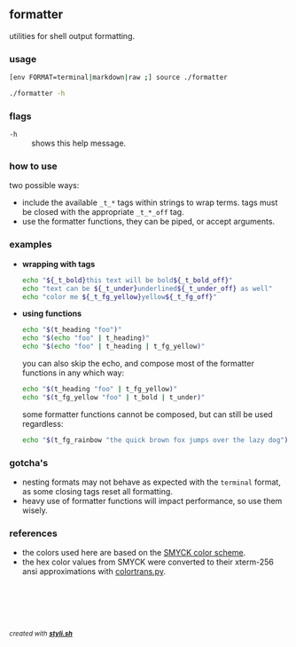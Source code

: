 
## formatter

utilities for shell output formatting.

### usage

```sh
[env FORMAT=terminal|markdown|raw ;] source ./formatter
```

```sh
./formatter -h
```

### flags

<dl>
	<dt><code>-h</code></dt>
	<dd>shows this help message.<br/></dd>
</dl>

### how to use
 
two possible ways:

- include the available `_t_*` tags within strings to wrap terms.
  tags must be closed with the appropriate `_t_*_off` tag.
- use the formatter functions, they can be piped, or accept arguments.

### examples

- **wrapping with tags**
  
  ```sh
  echo "${_t_bold}this text will be bold${_t_bold_off}"
  echo "text can be ${_t_under}underlined${_t_under_off} as well"
  echo "color me ${_t_fg_yellow}yellow${_t_fg_off}"
  ```
- **using functions**
  
  ```sh
  echo "$(t_heading "foo")"
  echo "$(echo "foo" | t_heading)"
  echo "$(echo "foo" | t_heading | t_fg_yellow)"
  ```
  
  you can also skip the echo, and compose most of the formatter functions in any which way:
  
  ```sh
  echo "$(t_heading "foo" | t_fg_yellow)"
  echo "$(t_fg_yellow "foo" | t_bold | t_under)"
  ```
  
  some formatter functions cannot be composed, but can still be used regardless:
  
  ```sh
  echo "$(t_fg_rainbow "the quick brown fox jumps over the lazy dog")"
  ```
  

### gotcha's

- nesting formats may not behave as expected with the `terminal` format, as some closing tags reset all formatting.
- heavy use of formatter functions will impact performance, so use them wisely.

### references

- the colors used here are based on the [SMYCK color scheme](http://color.smyck.org/).
- the hex color values from SMYCK were converted to their xterm-256 ansi approximations with [colortrans.py](https://gist.github.com/MicahElliott/719710).



<br/><br/>
---
<sup><i>created with <b><a href="https://github.com/eliranmal/styli.sh">styli.sh</a></b></i></sup>
